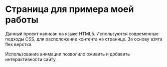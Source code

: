 # Страница для примера моей работы
Данный проект написан на языке HTML5. Используются современные подходы CSS, для расположение контента на странице. За основу взята flex верстка. 

Использование анимации позволило оживить и добавить интерактивности сайту.